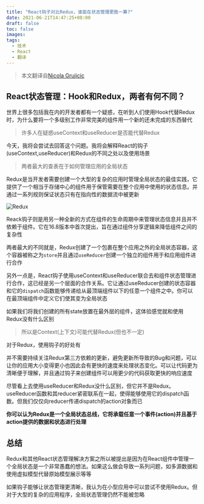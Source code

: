 ```yaml
---
title: "React钩子对比Redux，谁能在状态管理更胜一筹?"
date: 2021-06-21T14:47:25+08:00
draft: false 
toc: false
images:
tags: 
  - 技术
  - React 
  - 翻译
---
```


> 本文翻译自[Nicola Grujicic](https://www.framelessgrid.com/react-hooks-vs-redux-for-state-management-in-2021/)

## React状态管理：Hook和Redux，两者有何不同？
世界上很多包括我在内的开发者都有一个疑惑，在听到人们使用Hook代替Redux时，为什么要将一个多级别工作非常完美的组件用一个新的还未完成的东西替代

> 许多人在疑惑useContext和useReducer是否能代替Redux

今天，我将会尝试去回答这个问题。我将会解释React的钩子(useContext,useReducer)和Redux的不同之处以及使用场景

> 两者最大的查表在于如何管理应用的全局状态

Redux是当开发者需要创建一个大型的复杂的应用时管理全局状态的最佳实践，它提供了一个相当于存储中心的组件用于保管需要在整个应用中使用的状态信息。并通过一系列规则保证状态只有在指向性的数据流中被更新

![Redux](https://images.ctfassets.net/yytn7c23rcp1/5IgvC7d2l2CXbkxHm2Syol/b1494f62db8cdc974f85086a8c12a9a1/redux_diagram.png)

Reack钩子则是用另一种全新的方式在组件的生命周期中来管理状态信息并且并不依赖于组件。它在16.8版本中首次提出，旨在通过组件分享逻辑来降低组件之间的复杂性

两者最大的不同就是，Redux创建了一个包裹在整个应用之外的全局状态容器，这个容器被称之为`store`并且通过`useReducer`创建一个独立的组件用于和应用组件进行合作

另外一点是，React钩子使用useContext和useReducer联合去和组件状态管理进行合作，这已经是另一个层面的合作关系。它让通过useReducer创建的状态容器和它的`dispatch`函数能够传递给从最顶端组件以下的任意一个组件之中。你可以在最顶端组件中定义它们使其变为全局状态

如果我们将我们创建的所有state放置在最外层的组件，这体验感觉就和使用Redux没有什么区别

> 所以是Context(上下文)可能代替Redux(但也不一定)

对于Redux，使用钩子的好处有

并不需要持续关注Redux第三方依赖的更新，避免更新所导致的Bug和问题，可以让你的应用大小变得更小也因此会有更快的速度来处理状态变化。可以让代码更为清晰便于理解，并且通过钩子来创建组件可以用更少的代码获取更快的响应速度

尽管看上去使用useReducer和Redux没什么区别，但它并不是Redux。useReducer函数和其reducer紧密联系在一起，使得能够使用它的dispatch函数。但我们仅仅向reducer传递dispatch的action对象而已

__你可以认为Redux是一个全局状态总线，它将承载任意一个事件(action)并且基于action提供的数据和状态进行处理__

## 总结
Redux和其他React状态管理解决方案之所以被提出是因为在React组件中管理一个全局状态是一个非常愚蠢的想法。如果这么做会导致一系列问题，如多源数据和使用虚拟模型代替原始模型展示等等

如果钩子能够让状态管理更清晰，我认为在小型应用中可以尝试不使用Redux。但对于大型的复杂的应用程序，全局状态管理仍然不能被忽略